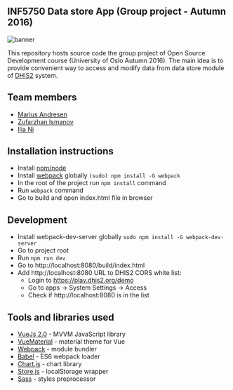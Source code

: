 ## INF5750 Data store App (Group project - Autumn 2016)
![banner](https://wiki.uio.no/mn/ifi/inf5750/images/8/87/Banner.png)

This repository hosts source code the group project of Open Source Development course (University of Oslo Autumn 2016). The main idea is to provide convenient way to access and modify data from data store module of [DHIS2](https://www.dhis2.org/) system.

## Team members
- [Marius Andresen](https://github.com/kalosar)
- [Zufarzhan Ismanov](https://github.com/zufarzhan)
- [Ilia Ni](https://github.com/neeilya)

## Installation instructions
- Install [npm/node](https://nodejs.org/en/)
- Install [webpack](https://webpack.github.io/) globally `(sudo) npm install -G webpack`
- In the root of the project run `npm install` command
- Run `webpack` command
- Go to build and open index.html file in browser

## Development
- Install webpack-dev-server globally `sudo npm install -G webpack-dev-server`
- Go to project root
- Run `npm run dev`
- Go to http://localhost:8080/build/index.html
- Add http://localhost:8080 URL to DHIS2 CORS white list:
  - Login to https://play.dhis2.org/demo
  - Go to apps -> System Settings -> Access
  - Check if http://localhost:8080 is in the list

## Tools and libraries used
- [VueJs 2.0](https://github.com/vuejs/vue) - MVVM JavaScript library
- [VueMaterial](https://github.com/marcosmoura/vue-material) - material theme for Vue
- [Webpack](https://github.com/webpack/webpack) - module bundler
- [Babel](https://github.com/babel/babel-loader) - ES6 webpack loader
- [Chart.js](https://github.com/chartjs/Chart.js) - chart library
- [Store.js](https://github.com/marcuswestin/store.js/) - localStorage wrapper
- [Sass](https://github.com/sass/sass) - styles preprocessor